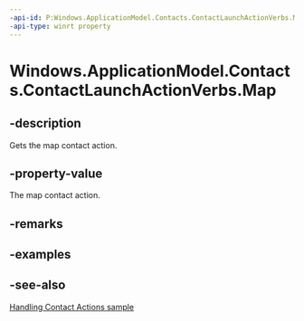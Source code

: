 ----api-id: P:Windows.ApplicationModel.Contacts.ContactLaunchActionVerbs.Map
-api-type: winrt property
---<!-- Property syntaxpublic string Map { get; }--># Windows.ApplicationModel.Contacts.ContactLaunchActionVerbs.Map## -descriptionGets the map contact action.## -property-valueThe map contact action.## -remarks## -examples## -see-also[Handling Contact Actions sample](http://go.microsoft.com/fwlink/p/?LinkID=320151)